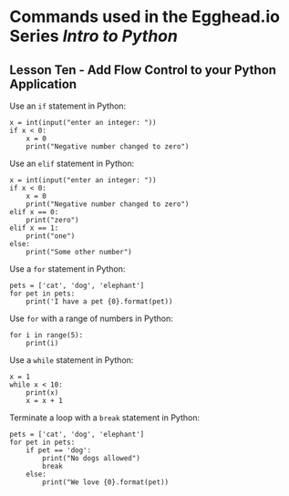 # Commands used in the Egghead.io Series *Intro to Python*
## Lesson Ten - Add Flow Control to your Python Application

Use an `if` statement in Python:

```
x = int(input("enter an integer: "))
if x < 0:
    x = 0
    print("Negative number changed to zero")
```


Use an `elif` statement in Python:
```
x = int(input("enter an integer: "))
if x < 0:
    x = 0
    print("Negative number changed to zero")
elif x == 0:
    print("zero")
elif x == 1:
    print("one")
else:
    print("Some other number")
```

Use a `for` statement in Python:

```
pets = ['cat', 'dog', 'elephant']
for pet in pets:
    print('I have a pet {0}.format(pet))
```

Use `for` with a range of numbers in Python:

```
for i in range(5):
    print(i)
```

Use a `while` statement in Python:

```
x = 1
while x < 10:
    print(x)
    x = x + 1
```

Terminate a loop with a `break` statement in Python:

```
pets = ['cat', 'dog', 'elephant']
for pet in pets:
    if pet == 'dog':
        print("No dogs allowed")
        break
    else:
        print("We love {0}.format(pet))
```